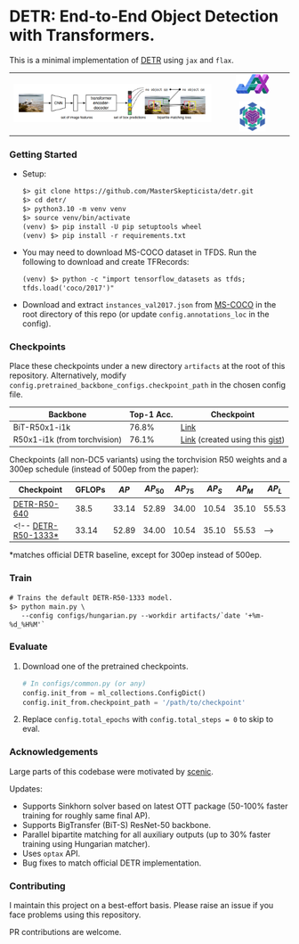 # DETR: End-to-End Object Detection with Transformers.

This is a minimal implementation of [DETR](https://arxiv.org/abs/2005.12872) using `jax` and `flax`.

<table align="center">
  <tr>
    <td rowspan="2" align="center">
      <img src="https://github.com/MasterSkepticista/detr/raw/main/.github/detr.png" alt="DETR Architecture">
    </td>
    <td align="center" style="padding-bottom: 10px;">
      <img src="https://github.com/MasterSkepticista/detr/raw/main/.github/jax.png" alt="JAX logo" width="50%">
    </td>
  </tr>
  <tr>
    <td align="center">
      <img src="https://github.com/MasterSkepticista/detr/raw/main/.github/flax.png" alt="Flax logo" width="40%">
    </td>
  </tr>
</table>


### Getting Started

* Setup:
  ```shell
  $> git clone https://github.com/MasterSkepticista/detr.git
  $> cd detr/
  $> python3.10 -m venv venv
  $> source venv/bin/activate
  (venv) $> pip install -U pip setuptools wheel
  (venv) $> pip install -r requirements.txt
  ```

* You may need to download MS-COCO dataset in TFDS. Run the following to download
and create TFRecords:
  ```shell
  (venv) $> python -c "import tensorflow_datasets as tfds; tfds.load('coco/2017')"
  ```

* Download and extract `instances_val2017.json` from [MS-COCO](https://cocodataset.org/#download) 
in the root directory of this repo (or update `config.annotations_loc` in the config).

### Checkpoints

Place these checkpoints under a new directory `artifacts` at the root of this repository.
Alternatively, modify `config.pretrained_backbone_configs.checkpoint_path` in the chosen config file.

|Backbone|Top-1 Acc.|Checkpoint|
|--------|----------|----|
|BiT-R50x1-i1k|76.8%|[Link](https://drive.google.com/file/d/1iVBV9jghBR2mseSc5z2SB1b8QptI9mju/view?usp=drive_link)|
|R50x1-i1k (from torchvision)|76.1%|[Link](https://drive.google.com/file/d/1q-PYc6ZshX12Nelb30V6Cp1FkmxhUdD2/view?usp=sharing) (created using this [gist](https://gist.github.com/MasterSkepticista/c854bce837a5cb5ca0489bd33b3a2259))|

Checkpoints (all non-DC5 variants) using the torchvision R50 weights and a 300ep schedule (instead of 500ep from the paper):

|Checkpoint|GFLOPs|$AP$|$AP_{50}$|$AP_{75}$|$AP_S$|$AP_M$|$AP_L$|
|-|-|-|-|-|-|-|-|
[DETR-R50-640](https://drive.google.com/file/d/1XYV3ULIDwa59AVYSAvBeIOFXwRR_GZ46/view?usp=sharing)|38.5|33.14|52.89|34.00|10.54|35.10|55.53|
<!-- [DETR-R50-1333*]()|33.14|52.89|34.00|10.54|35.10|55.53| -->

\*matches official DETR baseline, except for 300ep instead of 500ep.

### Train
```shell
# Trains the default DETR-R50-1333 model.
$> python main.py \
   --config configs/hungarian.py --workdir artifacts/`date '+%m-%d_%H%M'`
```

### Evaluate
1. Download one of the pretrained checkpoints.
    ```python
    # In configs/common.py (or any)
    config.init_from = ml_collections.ConfigDict()
    config.init_from.checkpoint_path = '/path/to/checkpoint'
    ```
2. Replace `config.total_epochs` with `config.total_steps = 0` to skip to eval.

### Acknowledgements
Large parts of this codebase were motivated by [scenic](https://github.com/google-research/scenic/).

Updates:
* Supports Sinkhorn solver based on latest OTT package (50-100% faster training for roughly same final AP).
* Supports BigTransfer (BiT-S) ResNet-50 backbone.
* Parallel bipartite matching for all auxiliary outputs (up to 30% faster training using Hungarian matcher).
* Uses `optax` API.
* Bug fixes to match official DETR implementation.

### Contributing
I maintain this project on a best-effort basis. Please raise an issue if you face
problems using this repository.

PR contributions are welcome.